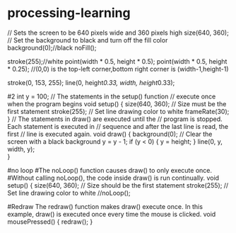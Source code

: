 # processing-learning
// Sets the screen to be 640 pixels wide and 360 pixels high
size(640, 360);
// Set the background to black and turn off the fill color
background(0);//black
noFill();

stroke(255);//white
point(width * 0.5, height * 0.5);
point(width * 0.5, height * 0.25);
//(0,0) is the top-left corner,bottom right corner is (width-1,height-1)

stroke(0, 153, 255);
line(0, height*0.33, width, height*0.33);


#2
int y = 100;
// The statements in the setup() function 
// execute once when the program begins
void setup() {
  size(640, 360);  // Size must be the first statement
  stroke(255);     // Set line drawing color to white
  frameRate(30);
}
// The statements in draw() are executed until the 
// program is stopped. Each statement is executed in 
// sequence and after the last line is read, the first 
// line is executed again.
void draw() { 
  background(0);   // Clear the screen with a black background
  y = y - 1; 
  if (y < 0) { 
    y = height; 
  } 
  line(0, y, width, y);  
}


#no loop
#The noLoop() function causes draw() to only execute once. 
#Without calling noLoop(), the code inside draw() is run continually.
void setup() 
{
  size(640, 360);  // Size should be the first statement
  stroke(255);     // Set line drawing color to white
 //noLoop();
  
 #Redraw
The redraw() function makes draw() execute once. In this example, draw() is executed once every time the mouse is clicked.
void mousePressed() {
  redraw();
}
